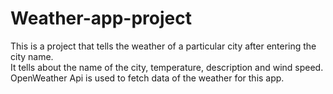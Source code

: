 # Weather-app-project
This is a project that tells the weather of a particular city after entering the city name.<br>
It tells about the name of the city, temperature, description and wind speed. OpenWeather Api is used to fetch data of the weather for this app.
